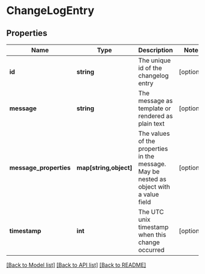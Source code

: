 # ChangeLogEntry

## Properties
Name | Type | Description | Notes
------------ | ------------- | ------------- | -------------
**id** | **string** | The unique id of the changelog entry | [optional] 
**message** | **string** | The message as template or rendered as plain text | [optional] 
**message_properties** | **map[string,object]** | The values of the properties in the message. May be nested as object with a value field | [optional] 
**timestamp** | **int** | The UTC unix timestamp when this change occurred | [optional] 

[[Back to Model list]](../README.md#documentation-for-models) [[Back to API list]](../README.md#documentation-for-api-endpoints) [[Back to README]](../README.md)



